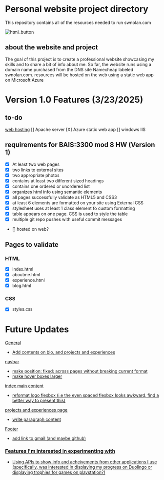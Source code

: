 # Personal website project directory
This repository contains all of the resources needed to run swnolan.com

![html_button](https://img.shields.io/html5/v/html5.svg?logo=html5)

## about the website and project
The goal of this project is to create a professional website showcasing my skills and to share a bit of info about me. So far, the website runs using a domain name purchased from the DNS site Namecheap labeled swnolan.com. resources will be hosted on the web using a static web app on Microsoft Azure

# Version 1.0 Features (3/23/2025)
## to-do
<u>web hosting</u>
[] Apache server
[X] Azure static web app
[] windows IIS

## requirements for BAIS:3300 mod 8 HW (Version 1)
- [x] At least two web pages
- [X] two links to external sites
- [x] two appropriate photos
- [x] contains at least two different sized headings
- [x] contains one ordered or unordered list
- [x] organizes html info using semantic elements
- [X] all pages successfully validate as HTML5 and CSS3
- [x] at least 6 elements are formatted on your site using External CSS
- [x] stylesheet uses at least 1 class element fo custom formatting
- [X] table appears on one page. CSS is used to style the table
- [x] multiple git repo pushes with useful commit messages
- [] hosted on web?

## Pages to validate
### HTML
- [X] index.html
- [X] aboutme.html
- [X] experience.html
- [X] blog.html

### CSS
- [X] styles.css

# Future Updates
<u>General<u>
- Add contents on bio, and projects and experiences

<u>navbar</u>
- make position: fixed; across pages without breaking current format
- make hover boxes larger

<u>index main content</u>
- reformat logo flexbox (i.e the even spaced flexbox looks awkward, find a better way to present this)

<u>projects and experiences page</u>
- write paragraph content

<u>Footer</u>
- add link to gmail (and maybe github)

### Features I'm interested in experimenting with
- Using APIs to show info and acheivements from other applications I use (specifically, was interested in displaying my progress on Duolingo or displaying trophies for games on playstation?)